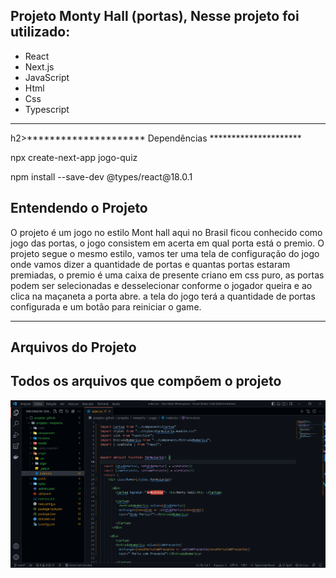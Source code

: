 <h2>Projeto Monty Hall (portas), Nesse projeto foi utilizado:</h2>

<ul>
  <li>React</li>
  <li>Next.js</li>
  <li>JavaScript</li>
  <li>Html</li>
  <li>Css</li>
  <li>Typescript</li>
</ul>

 <hr/>
 
 h2>********************* Dependências *********************</h2> 
<p>npx create-next-app jogo-quiz</p>
<p>npm install --save-dev @types/react@18.0.1</p>

<h2>Entendendo o Projeto</h2>

<p> 
O projeto é um jogo no estilo Mont hall aqui no Brasil ficou conhecido como jogo das portas, o jogo consistem em acerta em qual porta está o premio.
O projeto segue o mesmo estilo, vamos ter uma tela de configuração do jogo onde vamos dizer a quantidade de portas e quantas portas estaram premiadas,
o premio é uma caixa de presente criano em css puro, as portas podem ser selecionadas e desselecionar conforme o jogador queira e ao clica na maçaneta a porta abre.
a tela do jogo terá a quantidade de portas configurada e um botão para reiniciar o game.
</p>

<hr/>

<h2>Arquivos do Projeto</h2>

<h2>Todos os arquivos que compõem o projeto</h2>
<img src="public\Projeto.png"/>
